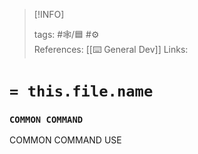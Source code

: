 
> [!INFO]
> 
> tags:  #🕸️/🟦   #⚙️   
> References:  [[⌨️ General Dev]]
> Links: 



# `= this.file.name`

### `COMMON COMMAND`

COMMON COMMAND USE
